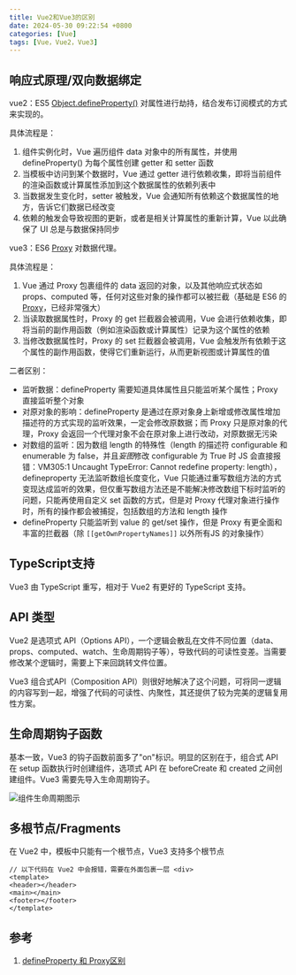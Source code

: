 ```yaml
---
title: Vue2和Vue3的区别
date: 2024-05-30 09:22:54 +0800
categories: [Vue]
tags: [Vue，Vue2，Vue3]
---
```


## 响应式原理/双向数据绑定

vue2：ES5 [Object.defineProperty()](https://developer.mozilla.org/zh-CN/docs/Web/JavaScript/Reference/Global_Objects/Object/defineProperty) 对属性进行劫持，结合发布订阅模式的方式来实现的。

具体流程是：

1. 组件实例化时，Vue 遍历组件 data 对象中的所有属性，并使用 defineProperty() 为每个属性创建 getter 和 setter 函数
2. 当模板中访问到某个数据时，Vue 通过 getter 进行依赖收集，即将当前组件的渲染函数或计算属性添加到这个数据属性的依赖列表中
3. 当数据发生变化时，setter 被触发，Vue 会通知所有依赖这个数据属性的地方，告诉它们数据已经改变
4. 依赖的触发会导致视图的更新，或者是相关计算属性的重新计算，Vue 以此确保了 UI 总是与数据保持同步

vue3：ES6 [Proxy](https://developer.mozilla.org/zh-CN/docs/Web/JavaScript/Reference/Global_Objects/Proxy) 对数据代理。

具体流程是：

1. Vue 通过 Proxy 包裹组件的 data 返回的对象，以及其他响应式状态如 props、computed 等，任何对这些对象的操作都可以被拦截（基础是 ES6 的 [Proxy](https://developer.mozilla.org/zh-CN/docs/Web/JavaScript/Reference/Global_Objects/Proxy)，已经非常强大）
2. 当读取数据属性时，Proxy 的 get 拦截器会被调用，Vue 会进行依赖收集，即将当前的副作用函数（例如渲染函数或计算属性）记录为这个属性的依赖
3. 当修改数据属性时，Proxy 的 set 拦截器会被调用，Vue 会触发所有依赖于这个属性的副作用函数，使得它们重新运行，从而更新视图或计算属性的值

二者区别：

- 监听数据：defineProperty 需要知道具体属性且只能监听某个属性；Proxy 直接监听整个对象
- 对原对象的影响：defineProperty 是通过在原对象身上新增或修改属性增加描述符的方式实现的监听效果，一定会修改原数据；而 Proxy 只是原对象的代理，Proxy 会返回一个代理对象不会在原对象上进行改动，对原数据无污染
- 对数组的监听：因为数组 length 的特殊性（length 的描述符 configurable 和 enumerable 为 false，并且*妄图*修改 configurable 为 True 时 JS 会直接报错：VM305:1 Uncaught TypeError: Cannot redefine property: length），defineproperty 无法监听数组长度变化，Vue 只能通过重写数组方法的方式变现达成监听的效果，但仅重写数组方法还是不能解决修改数组下标时监听的问题，只能再使用自定义 set 函数的方式，但是对 Proxy 代理对象进行操作时，所有的操作都会被捕捉，包括数组的方法和 length 操作
- defineProperty 只能监听到 value 的 get/set 操作，但是 Proxy 有更全面和丰富的拦截器（除 `[[getOwnPropertyNames]]` 以外所有JS 的对象操作）

## TypeScript支持

Vue3 由 TypeScript 重写，相对于 Vue2 有更好的 TypeScript 支持。

## API 类型

Vue2 是选项式 API（Options API），一个逻辑会散乱在文件不同位置（data、props、computed、watch、生命周期钩子等），导致代码的可读性变差。当需要修改某个逻辑时，需要上下来回跳转文件位置。

Vue3 组合式API（Composition API）则很好地解决了这个问题，可将同一逻辑的内容写到一起，增强了代码的可读性、内聚性，其还提供了较为完美的逻辑复用性方案。

## 生命周期钩子函数

基本一致，Vue3 的钩子函数前面多了"on"标识。明显的区别在于，组合式 API 在 setup 函数执行时创建组件，选项式 API 在 beforeCreate 和 created 之间创建组件。Vue3 需要先导入生命周期钩子。

![组件生命周期图示](https://cn.vuejs.org/assets/lifecycle_zh-CN.W0MNXI0C.png)

## 多根节点/Fragments

在 Vue2 中，模板中只能有一个根节点，Vue3 支持多个根节点

```vue
// 以下代码在 Vue2 中会报错，需要在外面包裹一层 <div>
<template>
<header></header>
<main></main>
<footer></footer>
</template>
```

## 参考

1. [defineProperty 和 Proxy区别](https://segmentfault.com/a/1190000041084082)
